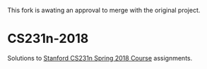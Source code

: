 This fork is awating an approval to merge with the original project.

# CS231n-2018

Solutions to [Stanford CS231n Spring 2018 Course](http://cs231n.stanford.edu/2018/) assignments.
